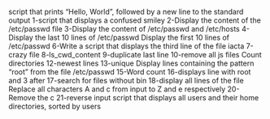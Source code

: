 script that prints “Hello, World”, followed by a new line to the standard output
1-script that displays a confused smiley
2-Display the content of the /etc/passwd file
3-Display the content of /etc/passwd and /etc/hosts
4-Display the last 10 lines of /etc/passwd
Display the first 10 lines of /etc/passwd
6-Write a script that displays the third line of the file iacta
7-crazy file
8-ls_cwd_content
9-duplicate last line
10-remove all js files
Count directories
12-newest lines
13-unique
Display lines containing the pattern “root” from the file /etc/passwd
15-Word count
16-displays line with root and 3 after
17-search for files without bin
18-display all lines of the file
Replace all characters A and c from input to Z and e respectively
20-Remove the c
21-reverse input
script that displays all users and their home directories, sorted by users
